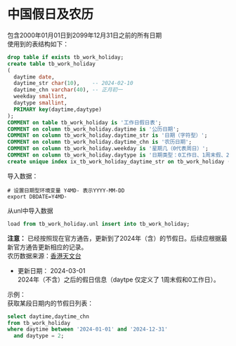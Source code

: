 # 中国假日及农历  
包含2000年01月01日到2099年12月31日之前的所有日期  
使用到的表结构如下：  
```sql
drop table if exists tb_work_holiday;
create table tb_work_holiday
(
  daytime date,       
  daytime_str char(10),    -- 2024-02-10
  daytime_chn varchar(40), -- 正月初一
  weekday smallint,
  daytype smallint,
  PRIMARY key(daytime,daytype)
);
COMMENT on table tb_work_holiday is '工作日假日表';
COMMENT on column tb_work_holiday.daytime is '公历日期';
COMMENT on column tb_work_holiday.daytime_str is '日期（字符型）';
COMMENT on column tb_work_holiday.daytime_chn is '农历日期';
COMMENT on column tb_work_holiday.weekday is '星期几（0代表周日）';
COMMENT on column tb_work_holiday.daytype is '日期类型：0工作日、1周末假、2节日假';
create unique index ix_tb_work_holiday_daytime_str on tb_work_holiday (daytime_str,daytype); 
```
导入数据：  
```shell
# 设置日期型环境变量 Y4MD- 表示YYYY-MM-DD
export DBDATE=Y4MD-
```
从unl中导入数据  
```sql
load from tb_work_holiday.unl insert into tb_work_holiday;
```

**注意：**
已经按照现在官方通告，更新到了2024年（含）的节假日。后续应根据最新官方通告更新相应的记录。  
农历数据来源：[香港天文台](https://www.hko.gov.hk/sc/gts/time/conversion.htm)
- 更新日期： 2024-03-01  
2024年（不含）之后的假日信息（daytpe 仅定义了 1周末假和0工作日）。  

示例：    
获取某段日期内的节假日列表：  
```sql
select daytime,daytime_chn 
from tb_work_holiday 
where daytime between '2024-01-01' and '2024-12-31' 
  and daytype = 2;
```